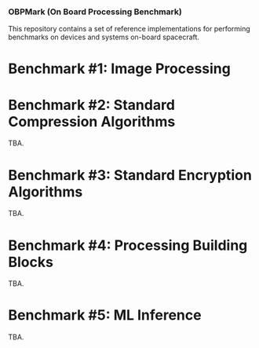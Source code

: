 ### OBPMark (On Board Processing Benchmark)

This repository contains a set of reference implementations for performing benchmarks on devices and systems on-board spacecraft. 

# Benchmark #1: Image Processing

# Benchmark #2: Standard Compression Algorithms
TBA.

# Benchmark #3: Standard Encryption Algorithms
TBA.

# Benchmark #4: Processing Building Blocks 
TBA.

# Benchmark #5: ML Inference 
TBA.
